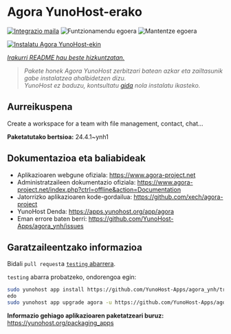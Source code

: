 <!--
Ohart ongi: README hau automatikoki sortu da <https://github.com/YunoHost/apps/tree/master/tools/readme_generator>ri esker
EZ editatu eskuz.
-->

# Agora YunoHost-erako

[![Integrazio maila](https://dash.yunohost.org/integration/agora.svg)](https://dash.yunohost.org/appci/app/agora) ![Funtzionamendu egoera](https://ci-apps.yunohost.org/ci/badges/agora.status.svg) ![Mantentze egoera](https://ci-apps.yunohost.org/ci/badges/agora.maintain.svg)

[![Instalatu Agora YunoHost-ekin](https://install-app.yunohost.org/install-with-yunohost.svg)](https://install-app.yunohost.org/?app=agora)

*[Irakurri README hau beste hizkuntzatan.](./ALL_README.md)*

> *Pakete honek Agora YunoHost zerbitzari batean azkar eta zailtasunik gabe instalatzea ahalbidetzen dizu.*  
> *YunoHost ez baduzu, kontsultatu [gida](https://yunohost.org/install) nola instalatu ikasteko.*

## Aurreikuspena

Create a workspace for a team with file management, contact, chat...

**Paketatutako bertsioa:** 24.4.1~ynh1
## Dokumentazioa eta baliabideak

- Aplikazioaren webgune ofiziala: <https://www.agora-project.net>
- Administratzaileen dokumentazio ofiziala: <https://www.agora-project.net/index.php?ctrl=offline&action=Documentation>
- Jatorrizko aplikazioaren kode-gordailua: <https://github.com/xech/agora-project>
- YunoHost Denda: <https://apps.yunohost.org/app/agora>
- Eman errore baten berri: <https://github.com/YunoHost-Apps/agora_ynh/issues>

## Garatzaileentzako informazioa

Bidali `pull request`a [`testing` abarrera](https://github.com/YunoHost-Apps/agora_ynh/tree/testing).

`testing` abarra probatzeko, ondorengoa egin:

```bash
sudo yunohost app install https://github.com/YunoHost-Apps/agora_ynh/tree/testing --debug
edo
sudo yunohost app upgrade agora -u https://github.com/YunoHost-Apps/agora_ynh/tree/testing --debug
```

**Informazio gehiago aplikazioaren paketatzeari buruz:** <https://yunohost.org/packaging_apps>
